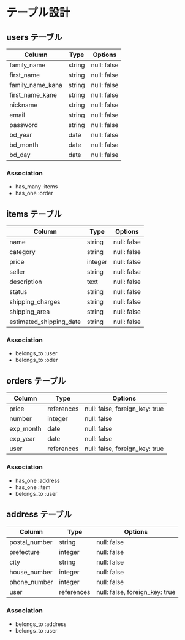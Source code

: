 # テーブル設計

## users テーブル

| Column            | Type   | Options     |
| ----------------- | ------ | ----------- |
| family_name       | string | null: false |
| first_name        | string | null: false |
| family_name_kana  | string | null: false |
| first_name_kane   | string | null: false |
| nickname          | string | null: false |
| email             | string | null: false |
| password          | string | null: false |
| bd_year           | date   | null: false |
| bd_month          | date   | null: false |
| bd_day            | date   | null: false |

### Association

- has_many :items
- has_one :order


## items テーブル

| Column                   | Type    | Options     |
| ------------------------ | ------- | ----------- |
| name                     | string  | null: false |
| category                 | string  | null: false |
| price                    | integer | null: false |
| seller                   | string  | null: false |
| description              | text    | null: false |
| status                   | string  | null: false |
| shipping_charges         | string  | null: false |
| shipping_area            | string  | null: false |
| estimated_shipping_date  | string  | null: false |


### Association

- belongs_to :user
- belongs_to :oder

## orders テーブル

| Column      | Type        | Options                        |
| ----------- | ----------- | ------------------------------ |
| price       | references  |null: false,  foreign_key: true |
| number      | integer     | null: false                    |
| exp_month   | date        | null: false                    |
| exp_year    | date        | null: false                    |
| user        | references  |null: false,  foreign_key: true |

### Association

- has_one :address
- has_one :item
- belongs_to :user

## address テーブル

| Column        | Type        | Options                        |
| ------------- | ----------- | ------------------------------ |
| postal_number | string      | null: false                    |
| prefecture    | integer     | null: false                    |
| city          | string      | null: false                    |
| house_number  | integer     | null: false                    |
| phone_number  | integer     | null: false                    |
| user          | references  |null: false,  foreign_key: true |

### Association

- belongs_to :address
- belongs_to :user